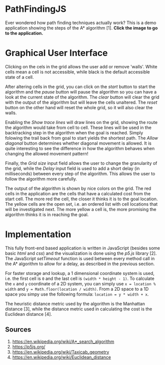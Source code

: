 # PathFindingJS

Ever wondered how path finding techniques actually work? This is a demo application showing the steps of the A* algorithm [1]. **Click the image to go to the application.**

# Graphical User Interface

<a href="https://colinschepers.github.io/PathFindingJS"><img align="right" src="./Images/animation.gif" alt="" title="Path finding in action" /></a>

Clicking on the cels in the grid allows the user add or remove 'walls'. White cells mean a cell is not accessible, while black is the default accessible state of a cell. 

After altering cells in the grid, you can click on the *start* button to start the algorithm and the *pause* button will pause the algorithm so you can have a look at the current state of the algorithm. The *clear* button will clear the grid with the output of the algorithm but will leave the cells unaltered. The *reset* button on the other hand will reset the whole grid, so it will also clear the walls. 

Enabling the *Show trace lines* will draw lines on the grid, showing the route the algorithm would take from cell to cell. These lines will be used in the backtracking step in the algorithm when the goal is reached. Simply folowing the trail back from goal to start yields the shortest path. The *Allow diagonal* button determines whether diagonal movement is allowed. It is quite interesting to see the difference in how the algorithm behaves when changing the allowed movement pattern!   

Finally, the *Grid size* input field allows the user to change the granularity of the grid, while the *Delay* input field is used to add a short delay (in milliseconds) between every step of the algorithm. This allows the user to follow the algorithm more carefully.

The output of the algorithm is shown by nice colors on the grid. The red cells in the application are the cells that have a calculated cost from the start cell. The more red the cell, the closer it thinks it is to the goal location. The yellow cells are the open set, i.e. an ordered list with cell locations that will be investigated next. The more yellow a cell is, the more promising the algorithm thinks it is in reaching the goal.

# Implementation

This fully front-end based application is written in JavaScript (besides some basic *html* and *css*) and the visualization is done using the *p5.js* library [2]. The JavaScript *setTimeout* function is used between every method call in the A* algorithm to allow for a delay, as described in the previous section. 

For faster storage and lookup, a 1 dimensional coordinate system is used, i.e. the first cell is `0` and the last cell is `(width * height - 1)`. To calculate the `x` and `y` coordinate of a 2D system, you can simply use `x = location % width` and `y = Math.floor(location / width)`. From a 2D space to a 1D space you simpy use the following formula: `location = y * width + x`. 

The heuristic distance metric used by the algorithm is the Manhattan distance [3], while the distance metric used in calculating the cost is the Euclidean distance [4].

## Sources

1. https://en.wikipedia.org/wiki/A*_search_algorithm
2. https://p5js.org/
2. https://en.wikipedia.org/wiki/Taxicab_geometry
2. https://en.wikipedia.org/wiki/Euclidean_distance
